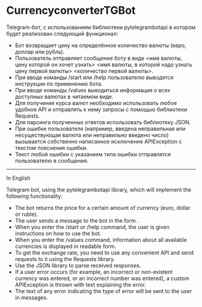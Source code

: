 ﻿# CurrencyconverterTGBot

 Telegram-бот, с использованием библиотеки pytelegrambotapi в котором будет реализован следующий функционал:

 - Бот возвращает цену на определённое количество валюты (евро, доллар или рубль).
 - Пользователь отправляет сообщение боту в виде <имя валюты, цену которой он хочет узнать> <имя валюты, в которой надо узнать цену первой валюты> <количество первой валюты>.
 - При вводе команды /start или /help пользователю выводятся инструкции по применению бота.
 - При вводе команды /values выводиться информация о всех доступных валютах в читаемом виде.
 - Для получения курса валют необходимо использовать любое удобное API и отправлять к нему запросы с помощью библиотеки Requests.
 - Для парсинга полученных ответов использовать библиотеку JSON.
 - При ошибке пользователя (например, введена неправильная или несуществующая валюта или неправильно введено число) вызывается собственно написанное исключение APIException с текстом пояснения ошибки.
 - Текст любой ошибки с указанием типа ошибки отправлятся пользователю в сообщения.

 _ _ _ _ _ _ _ _ _ _ _ _ _ _ _ _ _ _ _ _ _ _ _ _ _ _ _ _ _ _ _ _ _ _ _ _ _ _ _ _ _ _ _ _ _ _ _ _ _ _ _ _ _ _ _ _ _ _ _ _ _ _ _ _ _ _ _ _ _ _ _ _ _ _ _ _
In English

Telegram bot, using the pytelegrambotapi library, which will implement the following functionality:

 - The bot returns the price for a certain amount of currency (euro, dollar or ruble).
 - The user sends a message to the bot in the form <name of the currency whose price he wants to know> <name of the currency in which he wants to know the price of the first currency> <amount of the first currency>.
 - When you enter the /start or /help command, the user is given instructions on how to use the bot.
 - When you enter the /values ​​command, information about all available currencies is displayed in readable form.
 - To get the exchange rate, you need to use any convenient API and send requests to it using the Requests library.
 - Use the JSON library to parse received responses.
 - If a user error occurs (for example, an incorrect or non-existent currency was entered, or an incorrect number was entered), a custom APIException is thrown with text explaining the error.
 - The text of any error indicating the type of error will be sent to the user in messages.
